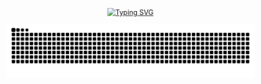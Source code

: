<div align="center">
  <a href="https://blog.sunguoqi.com/">
    <img src="https://readme-typing-svg.demolab.com?font=Fira+Code&pause=1000&color=024EF7&width=435&lines=消灭人类的暴政,世界属于三体;昨日之深渊,今日之浅谈;想的是你,放不下的还是你！&center=true&size=27" alt="Typing SVG" />
  </a>
</div>

![](https://raw.githubusercontent.com/XiaMuqingyuan/XiaMuqingyuan/refs/heads/output/github-contribution-grid-snake.svg)
